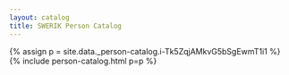 ```yaml
---
layout: catalog
title: SWERIK Person Catalog
---
```

{% assign p = site.data._person-catalog.i-Tk5ZqjAMkvG5bSgEwmT1i1 %}
{% include person-catalog.html p=p %}

